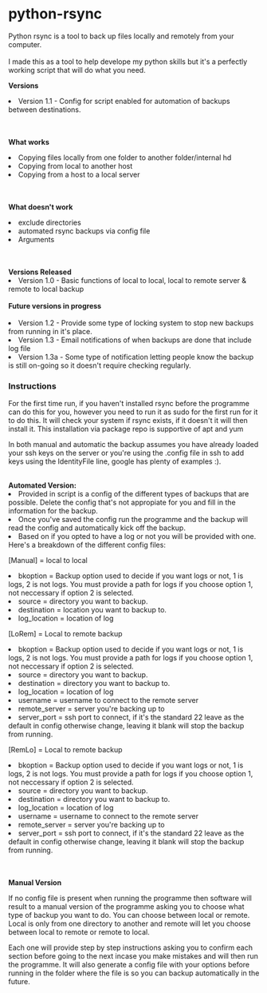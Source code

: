 # python-rsync
Python rsync is a tool to back up files locally and remotely from your computer.
<br>
<br>
I made this as a tool to help develope my python skills but it's a perfectly working script that will do what you need.


<p><b> Versions </b></p>
<p>
<li> Version 1.1 - Config for script enabled for automation of backups between destinations.
</p>

<br>
<br>
<b> What works </b>
<p> <li> Copying files locally from one folder to another folder/internal hd
<li> Copying from local to another host
<li> Copying from a host to a local server </p>
<br>
<br>
<b> What doesn't work </b>
<p> <li> exclude directories
<li> automated rsync backups via config file
<li> Arguments </p>
<br>
<br>
<b> Versions Released </b>
<br>
<li> Version 1.0 - Basic functions of local to local, local to remote server & remote to local backup
<br>
<br>
<b> Future versions in progress </b>
<br>
<br>
<li> Version 1.2 - Provide some type of locking system to stop new backups from running in it's place.
<li> Version 1.3 - Email notifications of when backups are done that include log file
<li> Version 1.3a - Some type of notification letting people know the backup is still on-going
 so it doesn't require checking regularly.

<h3> Instructions </h3>
<p> For the first time run, if you haven't installed rsync before the programme can do this for you, however you need to run it as sudo for the first run for it to do this. It will check your system if rsync exists, if it doesn't it will then install it.
This installation via package repo is supportive of apt and yum</p>

<p> In both manual and automatic the backup assumes you have already loaded your ssh keys on the server or you're using the .config file in ssh to add keys using the IdentityFile line, 
google has plenty of examples :). </p>
<br>
<b> Automated Version: </b>
<li> Provided in script is a config of the different types of backups that are possible.  Delete the config that's not appropiate for you and fill in the information for the backup.
<li> Once you've saved the config run the programme and the backup will read the config and automatically kick off the backup.
<li> Based on if you opted to have a log or not you will be provided with one.
<br>
Here's a breakdown of the different config files:
<br>
<p>[Manual] = local to local
<li> bkoption = Backup option used to decide if you want logs or not, 1 is logs, 2 is not logs.  You must provide a path for logs if you choose option 1, not neccessary if option 2 is selected.
<li> source = directory you want to backup.
<li> destination = location you want to backup to.
<li> log_location = location of log </p>

<p>[LoRem] = Local to remote backup
<li> bkoption = Backup option used to decide if you want logs or not, 1 is logs, 2 is not logs.  You must provide a path for logs if you choose option 1, not neccessary if option 2 is selected.
<li> source = directory you want to backup.
<li> destination = directory you want to backup to.
<li> log_location = location of log 
<li> username = username to connect to the remote server 
<li> remote_server = server you're backing up to
<li> server_port = ssh port to connect, if it's the standard 22 leave as the default in config otherwise change, leaving it blank will stop the backup from running.</p>

<p>[RemLo] = Local to remote backup
<li> bkoption = Backup option used to decide if you want logs or not, 1 is logs, 2 is not logs.  You must provide a path for logs if you choose option 1, not neccessary if option 2 is selected.
<li> source = directory you want to backup.
<li> destination = directory you want to backup to.
<li> log_location = location of log 
<li> username = username to connect to the remote server 
<li> remote_server = server you're backing up to
<li> server_port = ssh port to connect, if it's the standard 22 leave as the default in config otherwise change, leaving it blank will stop the backup from running.</p>
<br>
<br>
<b> Manual Version </b>
<p> If no config file is present when running the programme then software will result to a manual version of the programme asking you to choose what type of backup you want to do.
You can choose between local or remote.  Local is only from one directory to another and remote will let you choose between local to remote or remote to local. </p>
<p> Each one will provide step by step instructions asking you to confirm each section before going to the next incase you make mistakes and will then run the programme.
It will also generate a config file with your options before running in the folder where the file is so you can backup automatically in the future.</p>


